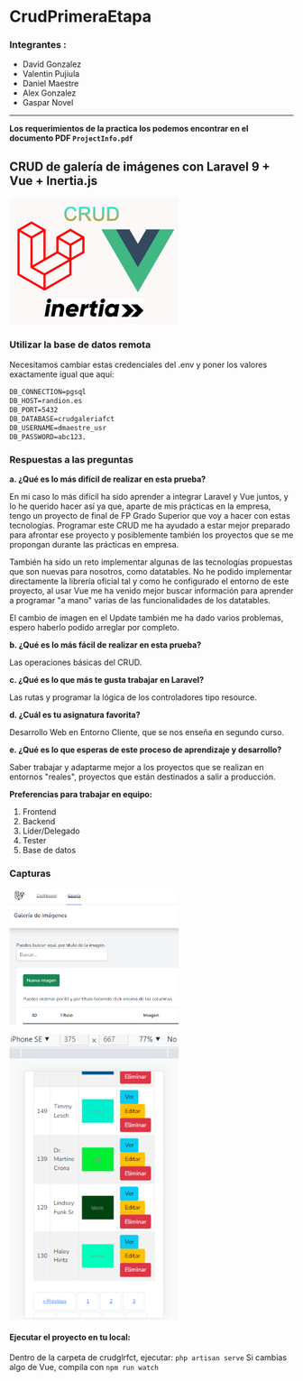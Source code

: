# CrudPrimeraEtapa

### Integrantes :

- David Gonzalez
- Valentin Pujiula  
- Daniel Maestre 
- Alex Gonzalez
- Gaspar Novel

--- 

**Los requerimientos de la practica los podemos encontrar en el documento PDF `ProjectInfo.pdf`**

## CRUD de galería de imágenes con Laravel 9 + Vue + Inertia.js

<img src="readmeimg/Laravel-8-CRUD-Using-Inertiajs-and-Vuejs-3.jpg" width="300" />

### Utilizar la base de datos remota

Necesitamos cambiar estas credenciales del .env y poner los valores exactamente igual que aquí:

```
DB_CONNECTION=pgsql
DB_HOST=randion.es
DB_PORT=5432
DB_DATABASE=crudgaleriafct
DB_USERNAME=dmaestre_usr
DB_PASSWORD=abc123.
```

### Respuestas a las preguntas

<b>a. ¿Qué es lo más difícil de realizar en esta prueba?</b>

En mi caso lo más difícil ha sido aprender a integrar Laravel y Vue juntos, y lo he querido hacer así ya que, aparte de mis prácticas en la empresa, tengo un proyecto de final de FP Grado Superior que voy a hacer con estas tecnologías. Programar este CRUD me ha ayudado a estar mejor preparado para afrontar ese proyecto y posiblemente también los proyectos que se me propongan durante las prácticas en empresa.<br>

También ha sido un reto implementar algunas de las tecnologías propuestas que son nuevas para nosotros, como datatables. No he podido implementar directamente la librería oficial tal y como he configurado el entorno de este proyecto, al usar Vue me ha venido mejor buscar información para aprender a programar "a mano" varias de las funcionalidades de los datatables.

El cambio de imagen en el Update también me ha dado varios problemas, espero haberlo podido arreglar por completo.

<b>b. ¿Qué es lo más fácil de realizar en esta prueba?</b>

Las operaciones básicas del CRUD.

<b>c. ¿Qué es lo que más te gusta trabajar en Laravel?</b>

Las rutas y programar la lógica de los controladores tipo resource.

<b>d. ¿Cuál es tu asignatura favorita?</b>

Desarrollo Web en Entorno Cliente, que se nos enseña en segundo curso.

<b>e. ¿Qué es lo que esperas de este proceso de aprendizaje y desarrollo?</b>

Saber trabajar y adaptarme mejor a los proyectos que se realizan en entornos "reales", proyectos que están destinados a salir a producción.

<b>Preferencias para trabajar en equipo:</b>

1. Frontend
2. Backend
3. Líder/Delegado
4. Tester
5. Base de datos


### Capturas

<p><img src="readmeimg/1.png" width="300" /></p>
<p><img src="readmeimg/2.png" width="300" /></p>

#### Ejecutar el proyecto en tu local:
Dentro de la carpeta de crudglrfct, ejecutar: ```php artisan serve```
Si cambias algo de Vue, compila con ```npm run watch```